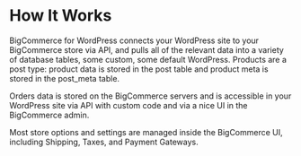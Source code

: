 # How It Works


BigCommerce for WordPress connects your WordPress site to your BigCommerce store via API, and pulls all of the relevant data into a variety of database tables, some custom, some default WordPress. Products are a post type: product data is stored in the post table and product meta is stored in the post_meta table.

Orders data is stored on the BigCommerce servers and is accessible in your WordPress site via API with custom code and via a nice UI in the BigCommerce admin. 

Most store options and settings are managed inside the BigCommerce UI, including Shipping, Taxes, and Payment Gateways.